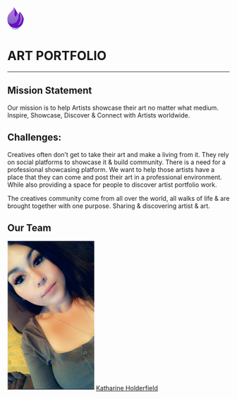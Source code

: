 ![art_brush_logo](img/small-logo.png) <h1>ART PORTFOLIO</h1>
- - - - 
<h2>Mission Statement</h2>
Our mission is to help Artists showcase their art no matter what medium. 
Inspire, Showcase, Discover & Connect with Artists worldwide.


<h2>Challenges:</h2>
Creatives often don’t get to take their art and make a living from it. They rely on social platforms to showcase it & build community. There is a need for a professional showcasing platform. We want to help those artists have a place that they can come and post their art in a professional environment. While also providing a space for people to discover artist portfolio work.
 
The creatives community come from all over the world, all walks of life & are brought together with one purpose. Sharing & discovering artist & art.

<h2>Our Team</h2>


![Katharine Holderfield](img/ash.png)
[Katharine Holderfield](https://www.linkedin.com/in/katharineashley/)
 
